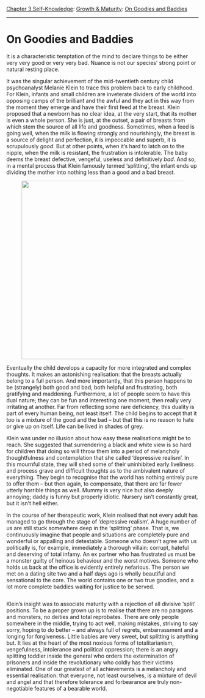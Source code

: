[Chapter 3.Self-Knowledge](https://www.theschooloflife.com/thebookoflife/category/self-knowledge/): [Growth & Maturity](https://www.theschooloflife.com/thebookoflife/category/self-knowledge/growth-maturity/): [On Goodies and Baddies](https://www.theschooloflife.com/thebookoflife/on-goodies-and-baddies/)

* * *

# On Goodies and Baddies

It is a characteristic temptation of the mind to declare things to be either very very good or very very bad. Nuance is not our species’ strong point or natural resting place.

It was the singular achievement of the mid-twentieth century child psychoanalyst Melanie Klein to trace this problem back to early childhood. For Klein, infants and small children are inveterate dividers of the world into opposing camps of the brilliant and the awful and they act in this way from the moment they emerge and have their first feed at the breast. Klein proposed that a newborn has no clear idea, at the very start, that its mother is even a whole person. She is just, at the outset, a pair of breasts from which stem the source of all life and goodness. Sometimes, when a feed is going well, when the milk is flowing strongly and nourishingly, the breast is a source of delight and perfection, it is impeccable and superb, it is scrupulously _good_. But at other points, when it’s hard to latch on to the nipple, when the milk is resistant, the frustration is intolerable. The baby deems the breast defective, vengeful, useless and definitively _bad_. And so, in a mental process that Klein famously termed ‘splitting’, the infant ends up dividing the mother into nothing less than a good and a bad breast.

<figure class="aligncenter is-resized"><img src="https://www.theschooloflife.com/thebookoflife/wp-content/uploads/2020/06/T02319_9.jpg" alt="" class="wp-image-24687" width="471" height="466" srcset="https://www.theschooloflife.com/thebookoflife/wp-content/uploads/2020/06/T02319_9.jpg 730w, https://www.theschooloflife.com/thebookoflife/wp-content/uploads/2020/06/T02319_9-300x297.jpg 300w" sizes="(max-width: 471px) 100vw, 471px"></figure>

Eventually the child develops a capacity for more integrated and complex thoughts. It makes an astonishing realisation: that the breasts actually belong to a full person. And more importantly, that this person happens to be (strangely) both good and bad, both helpful and frustrating, both gratifying and maddening. Furthermore, a lot of people seem to have this dual nature; they can be fun and interesting one moment, then really very irritating at another. Far from reflecting some rare deficiency, this duality is part of every human being, not least itself. The child begins to accept that it too is a mixture of the good and the bad – but that this is no reason to hate or give up on itself. Life can be lived in shades of grey.

Klein was under no illusion about how easy these realisations might be to reach. She suggested that surrendering a black and white view is so hard for children that doing so will throw them into a period of melancholy thoughtfulness and contemplation that she called ‘depressive realism’. In this mournful state, they will shed some of their uninhibited early liveliness and process grave and difficult thoughts as to the ambivalent nature of everything. They begin to recognise that the world has nothing entirely pure to offer them – but then again, to compensate, that there are far fewer utterly horrible things as well. Mummy is very nice but also deeply annoying; daddy is funny but properly idiotic. Nursery isn’t constantly great, but it isn’t hell either.

In the course of her therapeutic work, Klein realised that not every adult has managed to go through the stage of ‘depressive realism’. A huge number of us are still stuck somewhere deep in the ‘splitting’ phase. That is, we continuously imagine that people and situations are completely pure and wonderful or appalling and detestable. Someone who doesn’t agree with us politically is, for example, immediately a thorough villain: corrupt, hateful and deserving of total infamy. An ex partner who has frustrated us must be a monster guilty of heinous behaviour and the worst motives. Someone who holds us back at the office is evidently entirely nefarious. The person we met on a dating site two and a half days ago is wholly beautiful and sensational to the core. The world contains one or two true goodies, and a lot more complete baddies waiting for justice to be served.

<figure class="aligncenter"><img src="https://www.theschooloflife.com/thebookoflife/wp-content/uploads/2020/06/351919@2x-1019x1024.jpeg" alt="" class="wp-image-24688" srcset="https://www.theschooloflife.com/thebookoflife/wp-content/uploads/2020/06/351919@2x-1019x1024.jpeg 1019w, https://www.theschooloflife.com/thebookoflife/wp-content/uploads/2020/06/351919@2x-150x150.jpeg 150w, https://www.theschooloflife.com/thebookoflife/wp-content/uploads/2020/06/351919@2x-300x300.jpeg 300w, https://www.theschooloflife.com/thebookoflife/wp-content/uploads/2020/06/351919@2x-768x771.jpeg 768w" sizes="(max-width: 1019px) 100vw, 1019px"></figure>

Klein’s insight was to associate maturity with a rejection of all divisive ‘split’ positions. To be a proper grown up is to realise that there are no paragons and monsters, no deities and total reprobates. There are only people somewhere in the middle, trying to act well, making mistakes, striving to say sorry, hoping to do better – and always full of regrets, embarrassment and a longing for forgiveness. Little babies are very sweet, but splitting is anything but. It lies at the heart of the most noxious forms of totalitarianism, vengefulness, intolerance and political oppression; there is an angry splitting toddler inside the general who orders the extermination of prisoners and inside the revolutionary who coldly has their victims eliminated. One of our greatest of all achievements is a melancholy and essential realisation: that everyone, not least ourselves, is a mixture of devil and angel and that therefore tolerance and forbearance are truly non-negotiable features of a bearable world.

